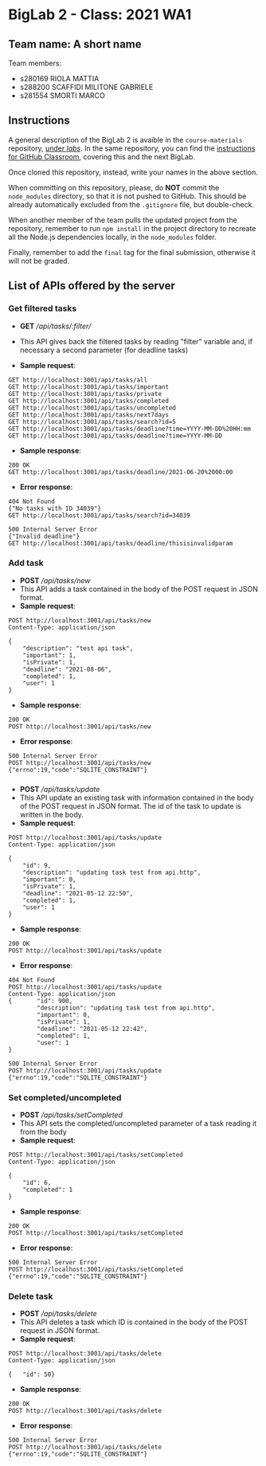 # BigLab 2 - Class: 2021 WA1

## Team name: A short name

Team members:
* s280169 RIOLA MATTIA
* s288200 SCAFFIDI MILITONE GABRIELE
* s281554 SMORTI MARCO

## Instructions

A general description of the BigLab 2 is avaible in the `course-materials` repository, [under _labs_](https://github.com/polito-WA1-AW1-2021/course-materials/tree/main/labs/BigLab2/BigLab2.pdf). In the same repository, you can find the [instructions for GitHub Classroom](https://github.com/polito-WA1-AW1-2021/course-materials/tree/main/labs/GH-Classroom-BigLab-Instructions.pdf), covering this and the next BigLab.

Once cloned this repository, instead, write your names in the above section.

When committing on this repository, please, do **NOT** commit the `node_modules` directory, so that it is not pushed to GitHub.
This should be already automatically excluded from the `.gitignore` file, but double-check.

When another member of the team pulls the updated project from the repository, remember to run `npm install` in the project directory to recreate all the Node.js dependencies locally, in the `node_modules` folder.

Finally, remember to add the `final` tag for the final submission, otherwise it will not be graded.

## List of APIs offered by the server

### Get filtered tasks

* **GET** _/api/tasks/:filter/_
* This API gives back the filtered tasks by reading "filter" variable and, if necessary a second parameter (for deadline tasks) 

* **Sample request**:
```
GET http://localhost:3001/api/tasks/all
GET http://localhost:3001/api/tasks/important
GET http://localhost:3001/api/tasks/private
GET http://localhost:3001/api/tasks/completed
GET http://localhost:3001/api/tasks/uncompleted
GET http://localhost:3001/api/tasks/next7days
GET http://localhost:3001/api/tasks/search?id=5
GET http://localhost:3001/api/tasks/deadline?time=YYYY-MM-DD%20HH:mm
GET http://localhost:3001/api/tasks/deadline?time=YYYY-MM-DD
```
* **Sample response**:
```
200 OK
GET http://localhost:3001/api/tasks/deadline/2021-06-20%2000:00
```
* **Error response**:
```
404 Not Found
{"No tasks with ID 34039"}
GET http://localhost:3001/api/tasks/search?id=34039

500 Internal Server Error
{"Invalid deadline"}
GET http://localhost:3001/api/tasks/deadline/thisisinvalidparam

```

### Add task

* **POST** _/api/tasks/new_
* This API adds a task contained in the body of the POST request in JSON format.
* **Sample request**:
``` 
POST http://localhost:3001/api/tasks/new
Content-Type: application/json

{        
    "description": "test api task",
    "important": 1,
    "isPrivate": 1,
    "deadline": "2021-08-06",
    "completed": 1,
    "user": 1  
}
```
* **Sample response**: 
```
200 OK
POST http://localhost:3001/api/tasks/new
```
* **Error response**:
```
500 Internal Server Error
POST http://localhost:3001/api/tasks/new
{"errno":19,"code":"SQLITE_CONSTRAINT"}
```
###

* **POST** _/api/tasks/update_
* This API update an existing task with information contained in the body of the POST request in JSON format. The id of the task to update is written in the body.
* **Sample request**:
``` 
POST http://localhost:3001/api/tasks/update
Content-Type: application/json

{   
    "id": 9, 
    "description": "updating task test from api.http",
    "important": 0,
    "isPrivate": 1,
    "deadline": "2021-05-12 22:50",
    "completed": 1,
    "user": 1
} 
```
* **Sample response**: 
```
200 OK
POST http://localhost:3001/api/tasks/update
```
* **Error response**:
```
404 Not Found
POST http://localhost:3001/api/tasks/update
Content-Type: application/json
{       "id": 900, 
        "description": "updating task test from api.http",
        "important": 0,
        "isPrivate": 1,
        "deadline": "2021-05-12 22:42",
        "completed": 1,
        "user": 1  
} 

500 Internal Server Error
POST http://localhost:3001/api/tasks/update
{"errno":19,"code":"SQLITE_CONSTRAINT"}
```


###
### Set completed/uncompleted

* **POST** _/api/tasks/setCompleted_
* This API sets the completed/uncompleted parameter of a task reading it from the body 
* **Sample request**:
``` 
POST http://localhost:3001/api/tasks/setCompleted
Content-Type: application/json

{ 
    "id": 6, 
    "completed": 1 
}
```
* **Sample response**: 
```
200 OK
POST http://localhost:3001/api/tasks/setCompleted
```
* **Error response**:
```
500 Internal Server Error
POST http://localhost:3001/api/tasks/setCompleted
{"errno":19,"code":"SQLITE_CONSTRAINT"}
```

### Delete task

* **POST** _/api/tasks/delete_
* This API deletes a task which ID is contained in the body of the POST request in JSON format.
* **Sample request**:
``` 
POST http://localhost:3001/api/tasks/delete
Content-Type: application/json

{   "id": 50}
```
* **Sample response**: 
```
200 OK
POST http://localhost:3001/api/tasks/delete
```
* **Error response**:
```
500 Internal Server Error
POST http://localhost:3001/api/tasks/delete
{"errno":19,"code":"SQLITE_CONSTRAINT"}
```